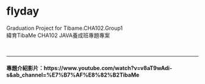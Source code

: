 # flyday
Graduation Project for Tibame.CHA102.Group1
<br>
緯育TibaMe CHA102 JAVA養成班專題專案

<br>
<hr>
<h4>專題介紹影片：https://www.youtube.com/watch?v=v8aT9wAdi-s&ab_channel=%E7%B7%AF%E8%82%B2TibaMe </h4>
